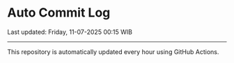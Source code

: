 # Auto Commit Log

Last updated: Friday, 11-07-2025 00:15 WIB

---

This repository is automatically updated every hour using GitHub Actions.

